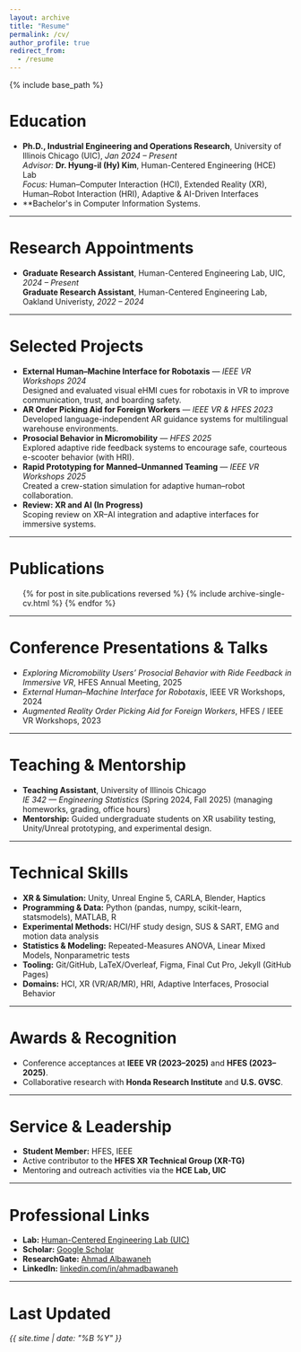 ```yaml
---
layout: archive
title: "Resume"
permalink: /cv/
author_profile: true
redirect_from:
  - /resume
---
```


{% include base_path %}

Education
======
* **Ph.D., Industrial Engineering and Operations Research**, University of Illinois Chicago (UIC), *Jan 2024 – Present*  
  *Advisor:* **Dr. Hyung-il (Hy) Kim**, Human-Centered Engineering (HCE) Lab  
  *Focus:* Human–Computer Interaction (HCI), Extended Reality (XR), Human–Robot Interaction (HRI), Adaptive & AI-Driven Interfaces
* **Bachelor's in Computer Information Systems.

---

Research Appointments
======
* **Graduate Research Assistant**, Human-Centered Engineering Lab, UIC, *2024 – Present*  
  **Graduate Research Assistant**, Human-Centered Engineering Lab, Oakland Univeristy, *2022 – 2024* 

---

Selected Projects
======
* **External Human–Machine Interface for Robotaxis** — *IEEE VR Workshops 2024*  
  Designed and evaluated visual eHMI cues for robotaxis in VR to improve communication, trust, and boarding safety.
* **AR Order Picking Aid for Foreign Workers** — *IEEE VR & HFES 2023*  
  Developed language-independent AR guidance systems for multilingual warehouse environments.
* **Prosocial Behavior in Micromobility** — *HFES 2025*  
  Explored adaptive ride feedback systems to encourage safe, courteous e-scooter behavior (with HRI).
* **Rapid Prototyping for Manned–Unmanned Teaming** — *IEEE VR Workshops 2025*  
  Created a crew-station simulation for adaptive human–robot collaboration.
* **Review: XR and AI (In Progress)**  
  Scoping review on XR–AI integration and adaptive interfaces for immersive systems.

---

Publications
======
<ul>{% for post in site.publications reversed %}
  {% include archive-single-cv.html %}
{% endfor %}</ul>

---

Conference Presentations & Talks
======
* *Exploring Micromobility Users’ Prosocial Behavior with Ride Feedback in Immersive VR*, HFES Annual Meeting, 2025  
* *External Human–Machine Interface for Robotaxis*, IEEE VR Workshops, 2024  
* *Augmented Reality Order Picking Aid for Foreign Workers*, HFES / IEEE VR Workshops, 2023  

---

Teaching & Mentorship
======
* **Teaching Assistant**, University of Illinois Chicago  
  *IE 342 — Engineering Statistics* (Spring 2024, Fall 2025) (managing homeworks, grading, office hours)  
* **Mentorship:** Guided undergraduate students on XR usability testing, Unity/Unreal prototyping, and experimental design.

---

Technical Skills
======
* **XR & Simulation:** Unity, Unreal Engine 5, CARLA, Blender, Haptics  
* **Programming & Data:** Python (pandas, numpy, scikit-learn, statsmodels), MATLAB, R  
* **Experimental Methods:** HCI/HF study design, SUS & SART, EMG and motion data analysis  
* **Statistics & Modeling:** Repeated-Measures ANOVA, Linear Mixed Models, Nonparametric tests  
* **Tooling:** Git/GitHub, LaTeX/Overleaf, Figma, Final Cut Pro, Jekyll (GitHub Pages)  
* **Domains:** HCI, XR (VR/AR/MR), HRI, Adaptive Interfaces, Prosocial Behavior  

---

Awards & Recognition
======
* Conference acceptances at **IEEE VR (2023–2025)** and **HFES (2023–2025)**.  
* Collaborative research with **Honda Research Institute** and **U.S. GVSC**.  

---

Service & Leadership
======
* **Student Member:** HFES, IEEE  
* Active contributor to the **HFES XR Technical Group (XR-TG)**  
* Mentoring and outreach activities via the **HCE Lab, UIC**

---

Professional Links
======
* **Lab:** [Human-Centered Engineering Lab (UIC)](https://hcelab.uic.edu/)  
* **Scholar:** [Google Scholar](https://scholar.google.com/citations?user=ywoPBf8AAAAJ&hl=en)  
* **ResearchGate:** [Ahmad Albawaneh](https://www.researchgate.net/profile/Ahmad-Albawaneh-2)  
* **LinkedIn:** [linkedin.com/in/ahmadbawaneh](https://linkedin.com/in/ahmadbawaneh)

---

Last Updated
======
*{{ site.time | date: "%B %Y" }}*
